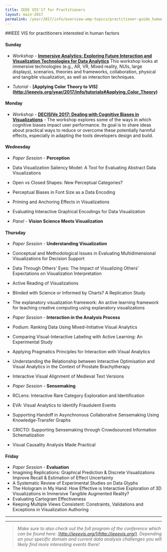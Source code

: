 ```yaml
---
title: IEEE VIS'17 for Practitioners
layout: main-2017
permalink: /year/2017/info/overview-amp-topics/practitioner-guide_human-factors
---
```


##IEEE VIS for practitioners interested in human factors

#### Sunday

* *Workshop* - **[Immersive Analytics: Exploring Future Interaction and Visualization Technologies for Data Analytics](http://immersiveanalytics.net/)**
This workshop looks at immersive technologies (e.g., AR, VR, Mixed reality, NUIs, large displays), scenarios, theories and frameworks, collaboration, physical and tangible visualization, as well as interaction techniques.

* *Tutorial* - **[Applying Color Theory to VIS] (http://ieeevis.org/year/2017/info/tutorials#Applying_Color_Theory)**

#### Monday

* *Workshop* - **[DECISIVe 2017: Dealing with Cognitive Biases in Visualizations](http://decisive-workshop.dbvis.de/)** - 
The workshop explores some of the ways in which cognitive biases impact user performance. Its goal is to share ideas about practical ways to reduce or overcome these potentially harmful effects, especially in adapting the tools developers design and build.


#### Wednesday

* *Paper Session* - **Perception**
 * Data Visualization Saliency Model: A Tool for Evaluating Abstract Data Visualizations
 * Open vs Closed Shapes: New Perceptual Categories?
 * Perceptual Biases in Font Size as a Data Encoding
 * Priming and Anchoring Effects in Visualizations
 * Evaluating Interactive Graphical Encodings for Data Visualization

* *Panel* - **Vision Science Meets Visualization**


#### Thursday

* *Paper Session* - **Understanding Visualization**
 * Conceptual and Methodological Issues in Evaluating Multidimensional Visualizations for Decision Support
 * Data Through Others' Eyes: The Impact of Visualizing Others' Expectations on Visualization Interpretation
 * Active Reading of Visualizations
 * Blinded with Science or Informed by Charts? A Replication Study
 * The explanatory visualization framework: An active learning framework for teaching creative computing using explanatory visualizations

* *Paper Session* - **Interaction in the Analysis Process**
 * Podium: Ranking Data Using Mixed-Initiative Visual Analytics
 * Comparing Visual-Interactive Labeling with Active Learning: An Experimental Study
 * Applying Pragmatics Principles for Interaction with Visual Analytics
 * Understanding the Relationship between Interactive Optimisation and Visual Analytics in the Context of Prostate Brachytherapy
 * Interactive Visual Alignment of Medieval Text Versions

* *Paper Session* - **Sensemaking**
 * RCLens: Interactive Rare Category Exploration and Identification
 * EVA: Visual Analytics to Identify Fraudulent Events
 * Supporting Handoff in Asynchronous Collaborative Sensemaking Using Knowledge-Transfer Graphs
 * CRICTO: Supporting Sensemaking through Crowdsourced Information Schematization
 * Visual Causality Analysis Made Practical



#### Friday

* *Paper Session* - **Evaluation**
 * Imagining Replications: Graphical Prediction & Discrete Visualizations Improve Recall & Estimation of Effect Uncertainty 
 * A Systematic Review of Experimental Studies on Data Glyphs
 * The Hologram in My Hand: How Effective is Interactive Exploration of 3D Visualizations in Immersive Tangible Augmented Reality?
 * Evaluating Cartogram Effectiveness
 * Keeping Multiple Views Consistent: Constraints, Validations and Exceptions in Visualization Authoring


-----
*** 

> _Make sure to also check out the full program of the conference which can be found here: [http://ieeevis.org/](http://ieeevis.org/). 
Depending on your specific domain and current data analysis challenges you will likely find more interesting events there!_












